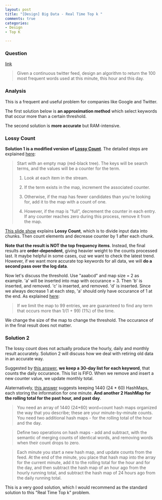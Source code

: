 ```yaml
---
layout: post
title: "[Design] Big Data - Real Time Top k "
comments: true
categories:
- Design
- Top K

---
```


### Question 

[link](http://stackoverflow.com/questions/10189685/realtime-tracking-of-top-100-twitter-words-per-min-hour-day)

> Given a continuous twitter feed, design an algorithm to return the 100 most
frequent words used at this minute, this hour and this day. 

### Analysis

This is a frequent and useful problem for companies like Google and Twitter. 

The first solution below is __an approximation method__ which select keywords that occur more than a certain threshold. 

The second solution is __more accurate__ but RAM-intensive. 

### Lossy Count

__Solution 1 is a modified version of [Lossy Count](http://stackoverflow.com/a/8033083)__. The detailed steps are explained [here](http://stackoverflow.com/a/3260905): 

> Start with an empty map (red-black tree). The keys will be search terms, and the values will be a counter for the term. 
>
> 1. Look at each item in the stream.
>
> 1. If the term exists in the map, increment the associated counter.
>
> 1. Otherwise, if the map has fewer candidates than you're looking for, add it to the map with a count of one.
>
> 1. However, if the map is "full", decrement the counter in each entry. If any counter reaches zero during this process, remove it from the map.

[This slide show](http://www.cse.ust.hk/vldb2002/VLDB2002-proceedings/slides/S10P03slides.pdf) explains __Lossy Count__, which is to divide input data into chunks. Then count elements and decrease counter by 1 after each chunk. 

__Note that the result is NOT the top frequency items__. Instead, the final results are __order-dependent__, giving heavier weight to the counts processed last. It maybe helpful in some cases, cuz we want to check the latest trend. However, if we want more accurate top keywords for all data, we will __do a second pass over the log data__. 

Now let's discuss the threshold. Use "aaabcd" and map size = 2 as example. 'a' will be inserted into map with occurance = 3. Then 'b' is inserted, and removed. 'c' is inserted, and removed. 'd' is inserted. Since we always decrease 1 at each step, 'a' should only have occurance of 1 at the end. As explained [here](http://stackoverflow.com/a/3260905): 

> If we limit the map to 99 entries, we are guaranteed to find any term that occurs more than 1/(1 + 99) (1%) of the time. 

We change the size of the map to change the threshold. The occurance of in the final result does not matter. 

### Solution 2

The lossy count does not actually produce the hourly, daily and monthly result accurately. Solution 2 will discuss how we deal with retiring old data in an accurate way. 

Suggested by [this answer](http://stackoverflow.com/a/3260768), __we keep a 30-day list for each keyword__, that counts the daily occurance. This list is FIFO. When we remove and insert a new counter value, we update monthly total. 

Alaternatively, [this answer](http://stackoverflow.com/a/10190836) suggests keeping 1440 (24 * 60) HashMaps, each storing the information for one minute. __And another 2 HashMap for the rolling total for the past hour, and past day__. 

> You need an array of 1440 (24*60) word+count hash maps organized the way that you describe; these are your minute-by-minute counts. You need two additional hash maps - for the rolling total of the hour and the day.

> Define two operations on hash maps - add and subtract, with the semantic of merging counts of identical words, and removing words when their count drops to zero.

> Each minute you start a new hash map, and update counts from the feed. At the end of the minute, you place that hash map into the array for the current minute, add it to the rolling total for the hour and for the day, and then subtract the hash map of an hour ago from the hourly running total, and subtract the hash map of 24 hours ago from the daily running total.

This is a very good solution, which I would recommend as the standard solution to this "Real Time Top k" problem. 

